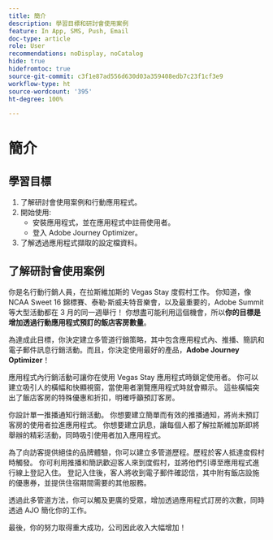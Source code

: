 ```yaml
---
title: 簡介
description: 學習目標和研討會使用案例
feature: In App, SMS, Push, Email
doc-type: article
role: User
recommendations: noDisplay, noCatalog
hide: true
hidefromtoc: true
source-git-commit: c3f1e87ad556d630d03a359408edb7c23f1cf3e9
workflow-type: ht
source-wordcount: '395'
ht-degree: 100%

---
```



# 簡介

## 學習目標

1. 了解研討會使用案例和行動應用程式。
2. 開始使用:
   * 安裝應用程式，並在應用程式中註冊使用者。
   * 登入 Adobe Journey Optimizer。
3. 了解透過應用程式擷取的設定檔資料。

## 了解研討會使用案例

你是名行動行銷人員，在拉斯維加斯的 Vegas Stay 度假村工作。 你知道，像 NCAA Sweet 16 錦標賽、泰勒·斯威夫特音樂會，以及最重要的，Adobe Summit 等大型活動都在 3 月的同一週舉行！ 你想盡可能利用這個機會，所以&#x200B;**你的目標是增加透過行動應用程式預訂的飯店客房數量**。

為達成此目標，你決定建立多管道行銷策略，其中包含應用程式內、推播、簡訊和電子郵件訊息行銷活動。而且，你決定使用最好的產品，**Adobe Journey Optimizer**！

應用程式內行銷活動可讓你在使用 Vegas Stay 應用程式時鎖定使用者。 你可以建立吸引人的橫幅和快顯視窗，當使用者瀏覽應用程式時就會顯示。 這些橫幅突出了飯店客房的特殊優惠和折扣，明確呼籲預訂客房。

你設計單一推播通知行銷活動。 你想要建立簡單而有效的推播通知，將尚未預訂客房的使用者拉進應用程式。 你想要建立訊息，讓每個人都了解拉斯維加斯即將舉辦的精彩活動，同時吸引使用者加入應用程式。

為了向訪客提供絕佳的品牌體驗，你可以建立多管道歷程。歷程於客人抵達度假村時觸發。 你可利用推播和簡訊歡迎客人來到度假村，並將他們引導至應用程式進行線上登記入住。 登記入住後，客人將收到電子郵件確認信，其中附有飯店設施的優惠券，並提供住宿期間需要的其他服務。

透過此多管道方法，你可以觸及更廣的受眾，增加透過應用程式訂房的次數，同時透過 AJO 簡化你的工作。

最後，你的努力取得重大成功，公司因此收入大幅增加！
